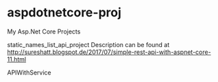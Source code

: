# aspdotnetcore-proj
My Asp.Net Core Projects

static_names_list_api_project 
Description can be found at http://sureshatt.blogspot.de/2017/07/simple-rest-api-with-aspnet-core-11.html 

APIWithService
